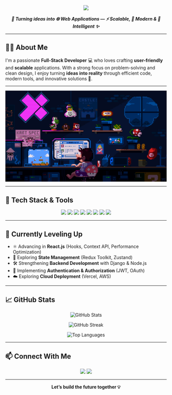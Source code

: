 <p align="center">
  <img src="https://capsule-render.vercel.app/api?type=waving&color=gradient&height=250&section=header&text=Satyam%20Sahu&fontSize=60&fontAlignY=35&desc=Full%20Stack%20Developer%20🚀&descAlignY=55" />
</p>

<p align="center">
<i><b>🚀 Turning ideas into 🌐 Web Applications — ⚡ Scalable, 🎯 Modern & 🧠 Intelligent ✨</b></i>
</p>

---

## 🧑‍💻 About Me
I'm a passionate **Full-Stack Developer** 💻 who loves crafting **user-friendly** and **scalable** applications. With a strong focus on problem-solving and clean design, I enjoy turning **ideas into reality** through efficient code, modern tools, and innovative solutions 🚀.

---

<img align="center" alt="Coding" width="1100" src="https://raw.githubusercontent.com/sugith10/images/main/gif/mario-working.gif">

---

## 🔧 Tech Stack & Tools

<p align="center">
  <img src="https://img.shields.io/badge/JavaScript-F7DF1E?style=for-the-badge&logo=javascript&logoColor=black" />
  <img src="https://img.shields.io/badge/React-61DAFB?style=for-the-badge&logo=react&logoColor=black" />
  <img src="https://img.shields.io/badge/Node.js-339933?style=for-the-badge&logo=node.js&logoColor=white" />
<!--   <img src="https://img.shields.io/badge/Express.js-000000?style=for-the-badge&logo=express&logoColor=white" />-->
  <img src="https://img.shields.io/badge/Python-3776AB?style=for-the-badge&logo=python&logoColor=white" /> 
  <img src="https://img.shields.io/badge/Django-092E20?style=for-the-badge&logo=django&logoColor=white" />
  <img src="https://img.shields.io/badge/MySQL-4479A1?style=for-the-badge&logo=mysql&logoColor=white" />
  <img src="https://img.shields.io/badge/MongoDB-47A248?style=for-the-badge&logo=mongodb&logoColor=white" />
  <img src="https://img.shields.io/badge/Git-F05032?style=for-the-badge&logo=git&logoColor=white" />
</p>

---

## 🌱 Currently Leveling Up  

- ⚛️ Advancing in **React.js** (Hooks, Context API, Performance Optimization)  
- 🔄 Exploring **State Management** (Redux Toolkit, Zustand)  
- 🛠️ Strengthening **Backend Development** with Django & Node.js  
- 🔐 Implementing **Authentication & Authorization** (JWT, OAuth)  
- ☁️ Exploring **Cloud Deployment** (Vercel, AWS)  
 
---

## 📈 GitHub Stats

<p align="center">
  <img src="https://github-readme-stats.vercel.app/api?username=satyam904&show_icons=true&theme=radical&hide=prs&count_private=true" alt="GitHub Stats" />
</p>

<p align="center">
  <img src="https://github-readme-streak-stats.herokuapp.com/?user=satyam904&theme=radical" alt="GitHub Streak" />
</p>

<p align="center">
  <img src="https://github-readme-stats.vercel.app/api/top-langs/?username=satyam904&layout=compact&theme=radical" alt="Top Languages" />
</p>

---

## 📫 Connect With Me

<p align="center">
  <a href="https://www.linkedin.com/in/satyam904/"><img src="https://img.shields.io/badge/LinkedIn-0077B5?style=for-the-badge&logo=linkedin&logoColor=white" /></a>
  <a href="https://github.com/satyam904"><img src="https://img.shields.io/badge/GitHub-181717?style=for-the-badge&logo=github&logoColor=white" /></a>
</p>

---

<p align="center"><b>Let’s build the future together 💡</b></p>
